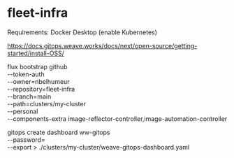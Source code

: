 # fleet-infra
Requirements: Docker Desktop (enable Kubernetes)

https://docs.gitops.weave.works/docs/next/open-source/getting-started/install-OSS/

flux bootstrap github \
  --token-auth \
  --owner=nbelhumeur \
  --repository=fleet-infra \
  --branch=main \
  --path=clusters/my-cluster \
  --personal \
  --components-extra image-reflector-controller,image-automation-controller

gitops create dashboard ww-gitops \
  --password= \
  --export > ./clusters/my-cluster/weave-gitops-dashboard.yaml

